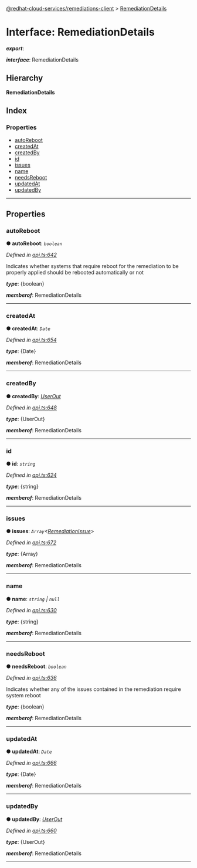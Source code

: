 [@redhat-cloud-services/remediations-client](../README.md) > [RemediationDetails](../interfaces/remediationdetails.md)

# Interface: RemediationDetails

*__export__*: 

*__interface__*: RemediationDetails

## Hierarchy

**RemediationDetails**

## Index

### Properties

* [autoReboot](remediationdetails.md#autoreboot)
* [createdAt](remediationdetails.md#createdat)
* [createdBy](remediationdetails.md#createdby)
* [id](remediationdetails.md#id)
* [issues](remediationdetails.md#issues)
* [name](remediationdetails.md#name)
* [needsReboot](remediationdetails.md#needsreboot)
* [updatedAt](remediationdetails.md#updatedat)
* [updatedBy](remediationdetails.md#updatedby)

---

## Properties

<a id="autoreboot"></a>

###  autoReboot

**● autoReboot**: *`boolean`*

*Defined in [api.ts:642](https://github.com/RedHatInsights/javascript-clients/blob/master/packages/remediations/api.ts#L642)*

Indicates whether systems that require reboot for the remediation to be properly applied should be rebooted automatically or not

*__type__*: {boolean}

*__memberof__*: RemediationDetails

___
<a id="createdat"></a>

###  createdAt

**● createdAt**: *`Date`*

*Defined in [api.ts:654](https://github.com/RedHatInsights/javascript-clients/blob/master/packages/remediations/api.ts#L654)*

*__type__*: {Date}

*__memberof__*: RemediationDetails

___
<a id="createdby"></a>

###  createdBy

**● createdBy**: *[UserOut](userout.md)*

*Defined in [api.ts:648](https://github.com/RedHatInsights/javascript-clients/blob/master/packages/remediations/api.ts#L648)*

*__type__*: {UserOut}

*__memberof__*: RemediationDetails

___
<a id="id"></a>

###  id

**● id**: *`string`*

*Defined in [api.ts:624](https://github.com/RedHatInsights/javascript-clients/blob/master/packages/remediations/api.ts#L624)*

*__type__*: {string}

*__memberof__*: RemediationDetails

___
<a id="issues"></a>

###  issues

**● issues**: *`Array`<[RemediationIssue](remediationissue.md)>*

*Defined in [api.ts:672](https://github.com/RedHatInsights/javascript-clients/blob/master/packages/remediations/api.ts#L672)*

*__type__*: {Array}

*__memberof__*: RemediationDetails

___
<a id="name"></a>

###  name

**● name**: *`string` \| `null`*

*Defined in [api.ts:630](https://github.com/RedHatInsights/javascript-clients/blob/master/packages/remediations/api.ts#L630)*

*__type__*: {string}

*__memberof__*: RemediationDetails

___
<a id="needsreboot"></a>

###  needsReboot

**● needsReboot**: *`boolean`*

*Defined in [api.ts:636](https://github.com/RedHatInsights/javascript-clients/blob/master/packages/remediations/api.ts#L636)*

Indicates whether any of the issues contained in the remediation require system reboot

*__type__*: {boolean}

*__memberof__*: RemediationDetails

___
<a id="updatedat"></a>

###  updatedAt

**● updatedAt**: *`Date`*

*Defined in [api.ts:666](https://github.com/RedHatInsights/javascript-clients/blob/master/packages/remediations/api.ts#L666)*

*__type__*: {Date}

*__memberof__*: RemediationDetails

___
<a id="updatedby"></a>

###  updatedBy

**● updatedBy**: *[UserOut](userout.md)*

*Defined in [api.ts:660](https://github.com/RedHatInsights/javascript-clients/blob/master/packages/remediations/api.ts#L660)*

*__type__*: {UserOut}

*__memberof__*: RemediationDetails

___

